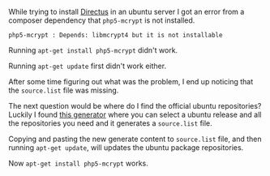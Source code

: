 While trying to install [Directus](http://getdirectus.com) in an ubuntu server I got an error from a composer dependency that `php5-mcrypt` is not installed.

```
php5-mcrypt : Depends: libmcrypt4 but it is not installable
```

Running `apt-get install php5-mcrypt` didn't work.

Running `apt-get update` first didn't work either.

After some time figuring out what was the problem, I end up noticing that the `source.list` file was missing.

The next question would be where do I find the official ubuntu repositories? Luckily I found [this generator](https://repogen.simplylinux.ch/) where you can select a ubuntu release and all the repositories you need and it generates a `source.list` file.

Copying and pasting the new generate content to `source.list` file, and then running `apt-get update`, will updates the ubuntu package repositories.

Now `apt-get install php5-mcrypt` works.
